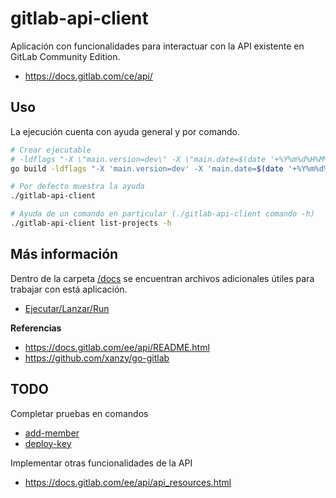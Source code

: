 # gitlab-api-client

Aplicación con funcionalidades para interactuar con la API existente en GitLab Community Edition.

- <https://docs.gitlab.com/ce/api/>

## Uso

La ejecución cuenta con ayuda general y por comando.

```sh
# Crear ejecutable
# -ldflags "-X \"main.version=dev\" -X \"main.date=$(date '+%Y%m%d%H%M%S')\" -X \"main.commit=$(git rev-parse HEAD)\""
go build -ldflags "-X 'main.version=dev' -X 'main.date=$(date '+%Y%m%d%H%M')' -X 'main.commit=head'"

# Por defecto muestra la ayuda
./gitlab-api-client

# Ayuda de un comando en particular (./gitlab-api-client comando -h)
./gitlab-api-client list-projects -h
```

## Más información

Dentro de la carpeta [/docs](./docs) se encuentran archivos adicionales útiles para trabajar con está aplicación.

* [Ejecutar/Lanzar/Run](./docs/RUN.es.md)

**Referencias**

- <https://docs.gitlab.com/ee/api/README.html>
- <https://github.com/xanzy/go-gitlab>

## TODO

Completar pruebas en comandos

* [add-member](commands/addMember.go)
* [deploy-key](commands/deployKey.go)

Implementar otras funcionalidades de la API

* https://docs.gitlab.com/ee/api/api_resources.html
